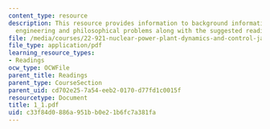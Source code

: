```yaml
---
content_type: resource
description: This resource provides information to background information on control
  engineering and philosophical problems along with the suggested reading texts.
file: /media/courses/22-921-nuclear-power-plant-dynamics-and-control-january-iap-2006/c33f84d0886a951bb0e21b6fc7a381fa_1_1.pdf
file_type: application/pdf
learning_resource_types:
- Readings
ocw_type: OCWFile
parent_title: Readings
parent_type: CourseSection
parent_uid: cd702e25-7a54-eeb2-0170-d77fd1c0015f
resourcetype: Document
title: 1_1.pdf
uid: c33f84d0-886a-951b-b0e2-1b6fc7a381fa
---
```

